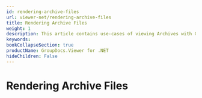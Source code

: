 ```yaml
---
id: rendering-archive-files
url: viewer-net/rendering-archive-files
title: Rendering Archive Files
weight: 1
description: This article contains use-cases of viewing Archives with GroupDocs.Viewer within your .NET applications.
keywords: 
bookCollapseSection: true
productName: GroupDocs.Viewer for .NET
hideChildren: False
---
```


# Rendering Archive Files
